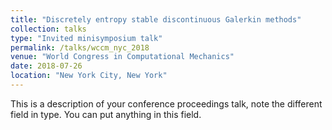 ```yaml
---
title: "Discretely entropy stable discontinuous Galerkin methods"
collection: talks
type: "Invited minisymposium talk"
permalink: /talks/wccm_nyc_2018
venue: "World Congress in Computational Mechanics"
date: 2018-07-26
location: "New York City, New York"
---
```


This is a description of your conference proceedings talk, note the different field in type. You can put anything in this field.
